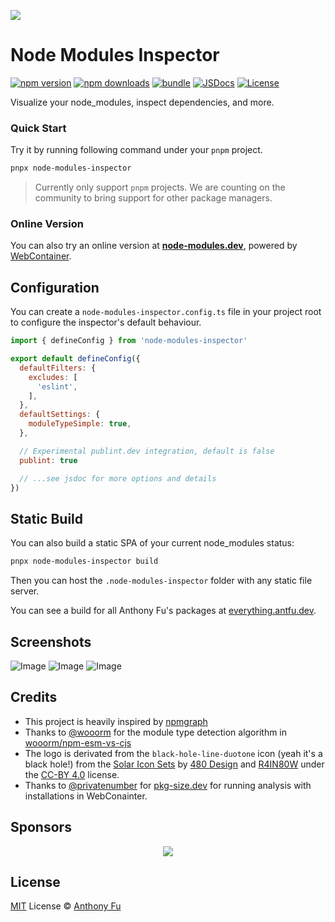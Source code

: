 ![](./packages/node-modules-inspector/src/app/public/favicon.svg)

# Node Modules Inspector

[![npm version][npm-version-src]][npm-version-href]
[![npm downloads][npm-downloads-src]][npm-downloads-href]
[![bundle][bundle-src]][bundle-href]
[![JSDocs][jsdocs-src]][jsdocs-href]
[![License][license-src]][license-href]

Visualize your node_modules, inspect dependencies, and more.

### Quick Start

Try it by running following command under your `pnpm` project.

```bash
pnpx node-modules-inspector
```

> Currently only support `pnpm` projects. We are counting on the community to bring support for other package managers.

### Online Version

You can also try an online version at [**node-modules.dev**](https://node-modules.dev/), powered by [WebContainer](https://webcontainers.io/).

## Configuration

You can create a `node-modules-inspector.config.ts` file in your project root to configure the inspector's default behaviour.

```js
import { defineConfig } from 'node-modules-inspector'

export default defineConfig({
  defaultFilters: {
    excludes: [
      'eslint',
    ],
  },
  defaultSettings: {
    moduleTypeSimple: true,
  },

  // Experimental publint.dev integration, default is false
  publint: true

  // ...see jsdoc for more options and details
})
```

## Static Build

You can also build a static SPA of your current node_modules status:

```bash
pnpx node-modules-inspector build
```

Then you can host the `.node-modules-inspector` folder with any static file server.

You can see a build for all Anthony Fu's packages at [everything.antfu.dev](https://everything.antfu.dev).

## Screenshots

![Image](https://github.com/user-attachments/assets/80ce6f9d-26fb-4fcf-8c51-e3d2b6f9f24c)
![Image](https://github.com/user-attachments/assets/6de8614c-2663-4c69-bd1e-96e8e66673a7)
![Image](https://github.com/user-attachments/assets/b3efa459-6a6a-41c4-a9cd-5afac9268bf8)

## Credits

- This project is heavily inspired by [npmgraph](https://npmgraph.js.org/)
- Thanks to [@wooorm](https://github.com/wooorm) for the module type detection algorithm in [wooorm/npm-esm-vs-cjs](https://github.com/wooorm/npm-esm-vs-cjs)
- The logo is derivated from the `black-hole-line-duotone` icon (yeah it's a black hole!) from the [Solar Icon Sets](https://www.figma.com/community/file/1166831539721848736/solar-icons-set) by [480 Design](https://www.figma.com/@480design) and [R4IN80W](https://www.figma.com/@voidrainbow) under the [CC-BY 4.0](https://creativecommons.org/licenses/by/4.0/) license.
- Thanks to [@privatenumber](https://github.com/privatenumber) for [pkg-size.dev](https://pkg-size.dev/) for running analysis with installations in WebConainter.

## Sponsors

<p align="center">
  <a href="https://cdn.jsdelivr.net/gh/antfu/static/sponsors.svg">
    <img src='https://cdn.jsdelivr.net/gh/antfu/static/sponsors.svg'/>
  </a>
</p>

## License

[MIT](./LICENSE) License © [Anthony Fu](https://github.com/antfu)

<!-- Badges -->

[npm-version-src]: https://img.shields.io/npm/v/node-modules-inspector?style=flat&colorA=080f12&colorB=1fa669
[npm-version-href]: https://npmjs.com/package/node-modules-inspector
[npm-downloads-src]: https://img.shields.io/npm/dm/node-modules-inspector?style=flat&colorA=080f12&colorB=1fa669
[npm-downloads-href]: https://npmjs.com/package/node-modules-inspector
[bundle-src]: https://img.shields.io/bundlephobia/minzip/node-modules-inspector?style=flat&colorA=080f12&colorB=1fa669&label=minzip
[bundle-href]: https://bundlephobia.com/result?p=node-modules-inspector
[license-src]: https://img.shields.io/github/license/antfu/node-modules-inspector.svg?style=flat&colorA=080f12&colorB=1fa669
[license-href]: https://github.com/antfu/node-modules-inspector/blob/main/LICENSE
[jsdocs-src]: https://img.shields.io/badge/jsdocs-reference-080f12?style=flat&colorA=080f12&colorB=1fa669
[jsdocs-href]: https://www.jsdocs.io/package/node-modules-inspector
